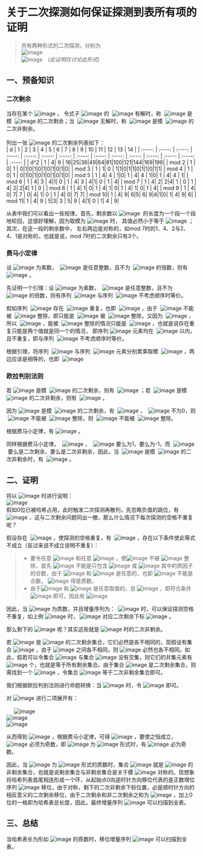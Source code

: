 # 关于二次探测如何保证探测到表所有项的证明
> 共有两种形式的二次探测，分别为<br>
> ![image](https://user-images.githubusercontent.com/23076538/145684221-20ae5c73-2bd9-4fab-95b5-0e0bdadd1870.png)<br>
> ![image](https://user-images.githubusercontent.com/23076538/145683973-2ae36bfc-41cf-4806-9efe-3d5476ebca4c.png)&emsp;*(此证明仅讨论此形式)*

## 一、预备知识
### 二次剩余
当存在某个&nbsp;![image](https://user-images.githubusercontent.com/23076538/145684283-b04b75c1-6dff-424d-9abc-5dac2b6c5818.png)&nbsp;，
令式子&nbsp;![image](https://user-images.githubusercontent.com/23076538/145684330-4f7ae193-20ef-4695-ac0a-b76092423e80.png)&nbsp;的
&nbsp;![image](https://user-images.githubusercontent.com/23076538/145684283-b04b75c1-6dff-424d-9abc-5dac2b6c5818.png)&nbsp;有解时，称
&nbsp;![image](https://user-images.githubusercontent.com/23076538/145684404-e930ea7c-0492-4f83-924b-e7da271a790e.png)&nbsp;是模
&nbsp;![image](https://user-images.githubusercontent.com/23076538/145684428-0bb7a272-cc1c-405a-9cd4-e47f2a4d0017.png)&nbsp;的二次剩余；当
&nbsp;![image](https://user-images.githubusercontent.com/23076538/145684283-b04b75c1-6dff-424d-9abc-5dac2b6c5818.png)&nbsp;无解时，称
&nbsp;![image](https://user-images.githubusercontent.com/23076538/145684404-e930ea7c-0492-4f83-924b-e7da271a790e.png)&nbsp;是模
&nbsp;![image](https://user-images.githubusercontent.com/23076538/145684428-0bb7a272-cc1c-405a-9cd4-e47f2a4d0017.png)&nbsp;的二次非剩余。<br><br>
列出一张&nbsp;![image](https://user-images.githubusercontent.com/23076538/145685570-efe9e14f-d0fd-45e0-82d7-48a3dc4dbf57.png)&nbsp;的二次剩余列表如下：<br>
| d       | 1   |  2  |  3 |  4  |  5  |  6  |  7  |  8 |  9  |  10  |  11  |  12  |  13  |  14  |
| :----:   | :----:  | :----:  | :----:  | :----:  | :----:  | :----:  | :----:  | :----:  | :----:  | :----:  | :----:  | :----:  | :----:  | :----:  |
| d^2 | 1 | 4| 9 | 16|25|36|49|64|81|100|121|144|169|196|
| mod 2 | 1 | 0| 1 | 0|1|0|1|0|1|0|1|0|1|0|
| mod 3 | 1 | 1| 0 | 1|1|0|1|1|0|1|1|0|1|1|
| mod 4 | 1 | 0| 1 | 0|1|0|1|0|1|0|1|0|1|0|
| mod 5 | 1 | 4| 4 | 1|0| 1 | 4| 4 | 1|0| 1 | 4| 4 | 1|
| mod 6 | 1 | 4| 3 | 4|1| 0 | 1 | 4| 3 | 4|1| 0 | 1 | 4|
| mod 7 | 1 | 4| 2| 2|4| 1 | 0 | 1 | 4| 2| 2|4| 1 | 0 |
| mod 8 | 1 | 4| 1| 0| 1 | 4| 1| 0| 1 | 4| 1| 0| 1 | 4|
| mod 9 | 1 | 4| 0| 7| 7 | 0| 4| 1| 0 | 1 | 4| 0| 7| 7|
| mod 10| 1 | 4| 9| 6|5| 6| 9|4|1|0| 1| 4| 9| 6|
| mod 11| 1 | 4| 9 | 5|3| 3 | 5| 9 | 4|1| 0 | 1| 4 | 9|

从表中我们可以看出一些规律。首先，剩余数以&nbsp;![image](https://user-images.githubusercontent.com/23076538/145684428-0bb7a272-cc1c-405a-9cd4-e47f2a4d0017.png)&nbsp;
的长度为一个段一个段地轮回，这很好理解，因为取模为&nbsp;![image](https://user-images.githubusercontent.com/23076538/145684428-0bb7a272-cc1c-405a-9cd4-e47f2a4d0017.png)&nbsp;时，
其值必然小于等于&nbsp;![image](https://user-images.githubusercontent.com/23076538/145684428-0bb7a272-cc1c-405a-9cd4-e47f2a4d0017.png)&nbsp;；其次，在这一段的剩余数中，
左右两边是对称的，如mod 7时的1、4、2与2、4、1是对称的，也就是说，mod 7时的二次剩余只有3个。<br>

### 费马小定律
设&nbsp;![image](https://user-images.githubusercontent.com/23076538/145684428-0bb7a272-cc1c-405a-9cd4-e47f2a4d0017.png)&nbsp;为素数，
&nbsp;![image](https://user-images.githubusercontent.com/23076538/145685887-a6469851-0cc8-42ef-b689-fea27d1e45ab.png)&nbsp;是任意整数，且不为
&nbsp;![image](https://user-images.githubusercontent.com/23076538/145684428-0bb7a272-cc1c-405a-9cd4-e47f2a4d0017.png)&nbsp;的倍数，则有
&nbsp;![image](https://user-images.githubusercontent.com/23076538/145685944-01d26dc4-6488-4e16-99c5-bbfd6df09f99.png)&nbsp;。<br>

先证明一个引理：设&nbsp;![image](https://user-images.githubusercontent.com/23076538/145684428-0bb7a272-cc1c-405a-9cd4-e47f2a4d0017.png)&nbsp;为素数，
&nbsp;![image](https://user-images.githubusercontent.com/23076538/145685887-a6469851-0cc8-42ef-b689-fea27d1e45ab.png)&nbsp;是任意整数，且不为
&nbsp;![image](https://user-images.githubusercontent.com/23076538/145684428-0bb7a272-cc1c-405a-9cd4-e47f2a4d0017.png)&nbsp;的倍数，则有序列
&nbsp;![image](https://user-images.githubusercontent.com/23076538/145686199-7950d3f2-78bc-4961-88c7-2b645ffcac50.png)&nbsp;与序列
&nbsp;![image](https://user-images.githubusercontent.com/23076538/145686225-94371e52-f252-4c50-8689-d8efada2eb9b.png)&nbsp;不考虑顺序时等价。<br>

假如序列
&nbsp;![image](https://user-images.githubusercontent.com/23076538/145686327-b8a7e79e-38aa-45f0-9344-a7d638eacc54.png)&nbsp;存在
&nbsp;![image](https://user-images.githubusercontent.com/23076538/145686410-cdf3b1dd-4cb7-4619-ac49-ea6e907a5eb4.png)&nbsp;重复，也即
&nbsp;![image](https://user-images.githubusercontent.com/23076538/145686485-a530c324-920a-4f17-b9b9-1208ce2f703c.png)&nbsp;，由于
&nbsp;![image](https://user-images.githubusercontent.com/23076538/145685887-a6469851-0cc8-42ef-b689-fea27d1e45ab.png)&nbsp;不能被
&nbsp;![image](https://user-images.githubusercontent.com/23076538/145684428-0bb7a272-cc1c-405a-9cd4-e47f2a4d0017.png)&nbsp;整除，即只能是
&nbsp;![image](https://user-images.githubusercontent.com/23076538/145686551-6d2e78db-1de4-4787-b643-be0ddde158e9.png)&nbsp;被
&nbsp;![image](https://user-images.githubusercontent.com/23076538/145684428-0bb7a272-cc1c-405a-9cd4-e47f2a4d0017.png)&nbsp;整除，又因为
&nbsp;![image](https://user-images.githubusercontent.com/23076538/145686602-6522b38d-c377-49cc-9c1e-379a18e6d2e7.png)&nbsp;，所以
&nbsp;![image](https://user-images.githubusercontent.com/23076538/145686652-762c445c-0762-4319-884d-e00ab67e943d.png)&nbsp;，能被
&nbsp;![image](https://user-images.githubusercontent.com/23076538/145684428-0bb7a272-cc1c-405a-9cd4-e47f2a4d0017.png)&nbsp;整除的情况只能是
&nbsp;![image](https://user-images.githubusercontent.com/23076538/145686671-8445072e-16d9-4937-b4fb-b81b2f16e187.png)&nbsp;，也就是说存在重复只能是两个值就是同一个的情况，
即序列&nbsp;![image](https://user-images.githubusercontent.com/23076538/145686327-b8a7e79e-38aa-45f0-9344-a7d638eacc54.png)&nbsp;元素均在
&nbsp;![image](https://user-images.githubusercontent.com/23076538/145686761-3a674a6d-88be-4874-be90-df075e242475.png)&nbsp;以内，且不重复，即与序列
&nbsp;![image](https://user-images.githubusercontent.com/23076538/145686775-0fd86ceb-d312-4d2d-9419-13019502fa1f.png)&nbsp;不考虑顺序时等价。<br>

根据引理，将序列
&nbsp;![image](https://user-images.githubusercontent.com/23076538/145686327-b8a7e79e-38aa-45f0-9344-a7d638eacc54.png)&nbsp;与序列
&nbsp;![image](https://user-images.githubusercontent.com/23076538/145686775-0fd86ceb-d312-4d2d-9419-13019502fa1f.png)&nbsp;元素分别累乘取模
&nbsp;![image](https://user-images.githubusercontent.com/23076538/145684428-0bb7a272-cc1c-405a-9cd4-e47f2a4d0017.png)&nbsp;，两边应该是相等的，也即
&nbsp;![image](https://user-images.githubusercontent.com/23076538/145686956-02443756-ae1d-4be6-88d3-f3e4b90fd37d.png)&nbsp;

### 欧拉判别法则
若&nbsp;![image](https://user-images.githubusercontent.com/23076538/145685887-a6469851-0cc8-42ef-b689-fea27d1e45ab.png)&nbsp;是模
&nbsp;![image](https://user-images.githubusercontent.com/23076538/145684428-0bb7a272-cc1c-405a-9cd4-e47f2a4d0017.png)&nbsp;的二次剩余，则有
&nbsp;![image](https://user-images.githubusercontent.com/23076538/145687102-05c2b191-8369-4622-a79f-4edc414abc0e.png)&nbsp;；若
&nbsp;![image](https://user-images.githubusercontent.com/23076538/145685887-a6469851-0cc8-42ef-b689-fea27d1e45ab.png)&nbsp;是模
&nbsp;![image](https://user-images.githubusercontent.com/23076538/145684428-0bb7a272-cc1c-405a-9cd4-e47f2a4d0017.png)&nbsp;的二次非剩余，则有
&nbsp;![image](https://user-images.githubusercontent.com/23076538/145687125-56a02ae5-6134-486b-a99d-c73ac3069003.png)&nbsp;。<br>

因为&nbsp;![image](https://user-images.githubusercontent.com/23076538/145685887-a6469851-0cc8-42ef-b689-fea27d1e45ab.png)&nbsp;是模
&nbsp;![image](https://user-images.githubusercontent.com/23076538/145684428-0bb7a272-cc1c-405a-9cd4-e47f2a4d0017.png)&nbsp;的二次剩余，有
&nbsp;![image](https://user-images.githubusercontent.com/23076538/145687344-4fbbce76-490d-4ed9-ab10-3de93e422fc5.png)&nbsp;，
&nbsp;![image](https://user-images.githubusercontent.com/23076538/145685887-a6469851-0cc8-42ef-b689-fea27d1e45ab.png)&nbsp;不为0，则
&nbsp;![image](https://user-images.githubusercontent.com/23076538/145687399-aa1c2f12-fb66-483a-baf8-c751d833c5e6.png)&nbsp;不能被
&nbsp;![image](https://user-images.githubusercontent.com/23076538/145684428-0bb7a272-cc1c-405a-9cd4-e47f2a4d0017.png)&nbsp;整除，则
&nbsp;![image](https://user-images.githubusercontent.com/23076538/145684283-b04b75c1-6dff-424d-9abc-5dac2b6c5818.png)&nbsp;不能被
&nbsp;![image](https://user-images.githubusercontent.com/23076538/145684428-0bb7a272-cc1c-405a-9cd4-e47f2a4d0017.png)&nbsp;整除。<br>

根据费马小定律，有&nbsp;![image](https://user-images.githubusercontent.com/23076538/145687102-05c2b191-8369-4622-a79f-4edc414abc0e.png)&nbsp;。<br>

同样根据费马小定律，
&nbsp;![image](https://user-images.githubusercontent.com/23076538/145687996-0d952539-ac13-4593-9ade-ba33c16017da.png)&nbsp;，
&nbsp;![image](https://user-images.githubusercontent.com/23076538/145688007-66b11cc5-8799-4d9a-b68b-7be7e9f0a563.png)&nbsp;要么为1，要么为-1，而
&nbsp;![image](https://user-images.githubusercontent.com/23076538/145685887-a6469851-0cc8-42ef-b689-fea27d1e45ab.png)&nbsp;要么是二次剩余，要么是二次非剩余，因此，当
&nbsp;![image](https://user-images.githubusercontent.com/23076538/145685887-a6469851-0cc8-42ef-b689-fea27d1e45ab.png)&nbsp;是模
&nbsp;![image](https://user-images.githubusercontent.com/23076538/145684428-0bb7a272-cc1c-405a-9cd4-e47f2a4d0017.png)&nbsp;的二次非剩余时，有
&nbsp;![image](https://user-images.githubusercontent.com/23076538/145687125-56a02ae5-6134-486b-a99d-c73ac3069003.png)&nbsp;。

## 二、证明
将以&nbsp;![image](https://user-images.githubusercontent.com/23076538/145689112-1a7e3c18-ea5e-4f74-b116-fe8b34933933.png)&nbsp;时进行说明：<br>
![image](https://user-images.githubusercontent.com/23076538/145689193-2bcdcb6c-798d-498d-992c-5569742d67f2.png)<br>
假如0位已被哈希占用，此时触发二次探测再散列，先忽略负值的跳位，有
&nbsp;![image](https://user-images.githubusercontent.com/23076538/145689349-7d6e4c20-f346-48dc-96aa-3fa908bbb1ea.png)&nbsp;，这与二次剩余问题同出一撤，那么什么情况下每次探测的空格不重复呢？<br>

假设存在
&nbsp;![image](https://user-images.githubusercontent.com/23076538/145703866-541955dc-3bbd-4f7b-b83b-26336b472df1.png)&nbsp;，使探测的空格重复，有
&nbsp;![image](https://user-images.githubusercontent.com/23076538/145689814-214b302a-3a9c-4b4d-906f-f63f56f8f5d6.png)&nbsp;，存在以下条件使此等式不成立（反过来说不成立说明不重复）：<br>
> * 要令任意&nbsp;![image](https://user-images.githubusercontent.com/23076538/145685887-a6469851-0cc8-42ef-b689-fea27d1e45ab.png)&nbsp;和任意&nbsp;![image](https://user-images.githubusercontent.com/23076538/145703894-9e17317a-6373-44dc-a281-fb77ae594efe.png)&nbsp;，使![image](https://user-images.githubusercontent.com/23076538/145703658-ad5ab0d7-41b4-447e-9019-d37b0ff16527.png)&nbsp;不被&nbsp;![image](https://user-images.githubusercontent.com/23076538/145684428-0bb7a272-cc1c-405a-9cd4-e47f2a4d0017.png)&nbsp;整除，首先&nbsp;![image](https://user-images.githubusercontent.com/23076538/145684428-0bb7a272-cc1c-405a-9cd4-e47f2a4d0017.png)&nbsp;不能是只包含&nbsp;![image](https://user-images.githubusercontent.com/23076538/145685887-a6469851-0cc8-42ef-b689-fea27d1e45ab.png)&nbsp;或&nbsp;![image](https://user-images.githubusercontent.com/23076538/145703894-9e17317a-6373-44dc-a281-fb77ae594efe.png)&nbsp;其中的质因子的合数，由于&nbsp;![image](https://user-images.githubusercontent.com/23076538/145685887-a6469851-0cc8-42ef-b689-fea27d1e45ab.png)&nbsp;和&nbsp;![image](https://user-images.githubusercontent.com/23076538/145703894-9e17317a-6373-44dc-a281-fb77ae594efe.png)&nbsp;是任意的，也即&nbsp;![image](https://user-images.githubusercontent.com/23076538/145684428-0bb7a272-cc1c-405a-9cd4-e47f2a4d0017.png)&nbsp;不能是合数，&nbsp;![image](https://user-images.githubusercontent.com/23076538/145684428-0bb7a272-cc1c-405a-9cd4-e47f2a4d0017.png)&nbsp;得是质数。
> * 由于![image](https://user-images.githubusercontent.com/23076538/145703481-331034fd-c97e-49ce-9402-1e7b7f598755.png)&nbsp;和&nbsp;![image](https://user-images.githubusercontent.com/23076538/145703489-4c4ca5d2-f62b-4ec6-a8f8-394a986e2500.png)&nbsp;是任意取值的，且&nbsp;![image](https://user-images.githubusercontent.com/23076538/145705641-337641f0-8ec6-4423-8012-437b4abd766f.png)&nbsp;，即符合条件&nbsp;![image](https://user-images.githubusercontent.com/23076538/145705965-8f1058f0-a8ae-4788-8b10-52f8b1f2ac8c.png)&nbsp;即可，因此有&nbsp;![image](https://user-images.githubusercontent.com/23076538/145706020-99c69c90-766f-4e28-b809-c069fcb5c9f4.png)&nbsp;

因此，当&nbsp;![image](https://user-images.githubusercontent.com/23076538/145684428-0bb7a272-cc1c-405a-9cd4-e47f2a4d0017.png)&nbsp;为质数，并且增量序列为：
&nbsp;![image](https://user-images.githubusercontent.com/23076538/145706160-88fa3043-f621-4997-b4f1-cbfab9312828.png)&nbsp;时，可以保证探测空格不重复，如上例&nbsp;![image](https://user-images.githubusercontent.com/23076538/145706252-a2f0cf31-f185-484a-8dab-026e3d6f085c.png)&nbsp;时，&nbsp;![image](https://user-images.githubusercontent.com/23076538/145706258-4c7d4df7-8808-4ea5-88d8-7076637dcd56.png)&nbsp;对应二次剩余下标&nbsp;![image](https://user-images.githubusercontent.com/23076538/145706267-282198da-e315-403b-a543-1c7aae1fe4e7.png)&nbsp;。<br>

那么剩下的&nbsp;![image](https://user-images.githubusercontent.com/23076538/145706297-2bdd1ac2-e443-494a-875b-5daa78a3a572.png)&nbsp;呢？其实这些就是&nbsp;![image](https://user-images.githubusercontent.com/23076538/145706252-a2f0cf31-f185-484a-8dab-026e3d6f085c.png)&nbsp;时的二次非剩余。<br>

若&nbsp;![image](https://user-images.githubusercontent.com/23076538/145706550-e08f71f2-f4ad-4c19-b3a2-2ebea21c41ac.png)&nbsp;是&nbsp;![image](https://user-images.githubusercontent.com/23076538/145684428-0bb7a272-cc1c-405a-9cd4-e47f2a4d0017.png)&nbsp;的二次剩余集合，它们必然是各不相同的，现假设有集合&nbsp;![image](https://user-images.githubusercontent.com/23076538/145706531-838e0891-8661-46ac-828e-4d8641790f58.png)&nbsp;，由于&nbsp;![image](https://user-images.githubusercontent.com/23076538/145686327-b8a7e79e-38aa-45f0-9344-a7d638eacc54.png)&nbsp;之间各不相同，则&nbsp;![image](https://user-images.githubusercontent.com/23076538/145686775-0fd86ceb-d312-4d2d-9419-13019502fa1f.png)&nbsp;必然也各不相同。如此，假若可以令集合&nbsp;![image](https://user-images.githubusercontent.com/23076538/145686327-b8a7e79e-38aa-45f0-9344-a7d638eacc54.png)&nbsp;与集合&nbsp;![image](https://user-images.githubusercontent.com/23076538/145686775-0fd86ceb-d312-4d2d-9419-13019502fa1f.png)&nbsp;没有交集，则它们的并集元素有&nbsp;![image](https://user-images.githubusercontent.com/23076538/145686761-3a674a6d-88be-4874-be90-df075e242475.png)&nbsp;个，也就是等于所有剩余集合。由于集合&nbsp;![image](https://user-images.githubusercontent.com/23076538/145686327-b8a7e79e-38aa-45f0-9344-a7d638eacc54.png)&nbsp;是二次剩余集合，则需找到一个&nbsp;![image](https://user-images.githubusercontent.com/23076538/145684428-0bb7a272-cc1c-405a-9cd4-e47f2a4d0017.png)&nbsp;，令集合&nbsp;![image](https://user-images.githubusercontent.com/23076538/145686775-0fd86ceb-d312-4d2d-9419-13019502fa1f.png)&nbsp;等于二次非剩余集合即可。<br>

我们根据欧拉判别法则进行命题转换：当&nbsp;![image](https://user-images.githubusercontent.com/23076538/145687102-05c2b191-8369-4622-a79f-4edc414abc0e.png)&nbsp;时，令&nbsp;![image](https://user-images.githubusercontent.com/23076538/145706885-ed8aaeec-2386-4e8b-b678-9a377adb4b1b.png)&nbsp;即可。<br>

对&nbsp;![image](https://user-images.githubusercontent.com/23076538/145706885-ed8aaeec-2386-4e8b-b678-9a377adb4b1b.png)&nbsp;进行二项展开有：<br><br>
&nbsp;&nbsp;&nbsp;&nbsp;&nbsp;![image](https://user-images.githubusercontent.com/23076538/145707204-37c8ee09-2bb8-4200-bbc0-61d15104fbc6.png)<br>
![image](https://user-images.githubusercontent.com/23076538/145707211-eecfea55-6479-46bf-a2d0-b8336fc7a4f9.png)<br>
![image](https://user-images.githubusercontent.com/23076538/145707235-9f7e48f6-ff23-4691-99d1-dd257964c4e2.png)<br>

从而得到&nbsp;![image](https://user-images.githubusercontent.com/23076538/145707350-8bc8da81-edd5-4803-bc44-33f351363894.png)&nbsp;，根据费马小定律，可得&nbsp;![image](https://user-images.githubusercontent.com/23076538/145707366-8ea6b86b-2adf-469f-aee6-8c63b580c3fc.png)&nbsp;，要使之恒成立，&nbsp;![image](https://user-images.githubusercontent.com/23076538/145707417-b50009c7-53f7-44ca-8465-3aa02b2e9165.png)&nbsp;必须为奇数，即&nbsp;![image](https://user-images.githubusercontent.com/23076538/145684428-0bb7a272-cc1c-405a-9cd4-e47f2a4d0017.png)&nbsp;为&nbsp;![image](https://user-images.githubusercontent.com/23076538/145707455-133f4b8e-3827-4f7a-81cf-077484c799d2.png)&nbsp;形式时，有&nbsp;![image](https://user-images.githubusercontent.com/23076538/145707496-013fb990-bfcb-43a7-9e34-30b80cc19a28.png)&nbsp;必为奇数。<br>

因此，当&nbsp;![image](https://user-images.githubusercontent.com/23076538/145684428-0bb7a272-cc1c-405a-9cd4-e47f2a4d0017.png)&nbsp;为&nbsp;![image](https://user-images.githubusercontent.com/23076538/145707455-133f4b8e-3827-4f7a-81cf-077484c799d2.png)&nbsp;形式的质数时，集合&nbsp;![image](https://user-images.githubusercontent.com/23076538/145706531-838e0891-8661-46ac-828e-4d8641790f58.png)&nbsp;就是&nbsp;![image](https://user-images.githubusercontent.com/23076538/145684428-0bb7a272-cc1c-405a-9cd4-e47f2a4d0017.png)&nbsp;的非剩余集合，也就是说剩余集合与非剩余集合是关于模&nbsp;![image](https://user-images.githubusercontent.com/23076538/145684428-0bb7a272-cc1c-405a-9cd4-e47f2a4d0017.png)&nbsp;对称的。现想象将哈希列表首尾相连形成一个环，从起始点0向逆时针方向移位代表的是正数增位序列&nbsp;![image](https://user-images.githubusercontent.com/23076538/145706160-88fa3043-f621-4997-b4f1-cbfab9312828.png)&nbsp;移位，由于对称，剩下的二次非剩余下标位置，必是顺时针方向的相反意义的二次剩余移位，由于二次剩余和非二次剩余之和为&nbsp;![image](https://user-images.githubusercontent.com/23076538/145710232-d9af3d59-3581-43e1-99be-86b35927d409.png)&nbsp;，加上0位的一格即为哈希表总长度，因此，最终增量序列&nbsp;![image](https://user-images.githubusercontent.com/23076538/145710158-87c74a7a-fa81-41db-95e8-1d3e949b9f4b.png)&nbsp;可以扫描到全表。

## 三、总结

当哈希表长为形如&nbsp;![image](https://user-images.githubusercontent.com/23076538/145710286-96795d2c-a3fb-4831-8cd5-eef08a744047.png)&nbsp;的质数时，移位增量序列&nbsp;![image](https://user-images.githubusercontent.com/23076538/145710158-87c74a7a-fa81-41db-95e8-1d3e949b9f4b.png)&nbsp;可以扫描到全表。

